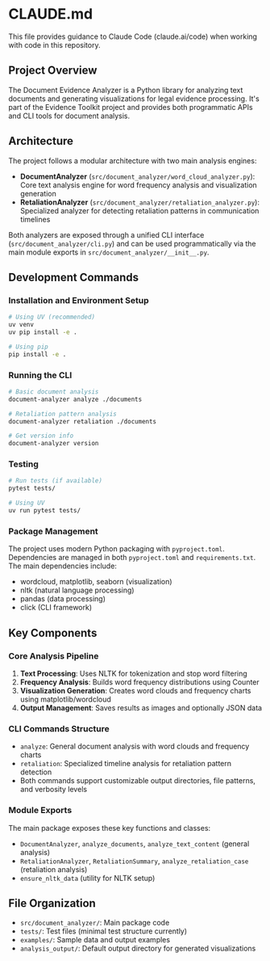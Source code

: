 # CLAUDE.md

This file provides guidance to Claude Code (claude.ai/code) when working with code in this repository.

## Project Overview

The Document Evidence Analyzer is a Python library for analyzing text documents and generating visualizations for legal evidence processing. It's part of the Evidence Toolkit project and provides both programmatic APIs and CLI tools for document analysis.

## Architecture

The project follows a modular architecture with two main analysis engines:

- **DocumentAnalyzer** (`src/document_analyzer/word_cloud_analyzer.py`): Core text analysis engine for word frequency analysis and visualization generation
- **RetaliationAnalyzer** (`src/document_analyzer/retaliation_analyzer.py`): Specialized analyzer for detecting retaliation patterns in communication timelines

Both analyzers are exposed through a unified CLI interface (`src/document_analyzer/cli.py`) and can be used programmatically via the main module exports in `src/document_analyzer/__init__.py`.

## Development Commands

### Installation and Environment Setup
```bash
# Using UV (recommended)
uv venv
uv pip install -e .

# Using pip
pip install -e .
```

### Running the CLI
```bash
# Basic document analysis
document-analyzer analyze ./documents

# Retaliation pattern analysis
document-analyzer retaliation ./documents

# Get version info
document-analyzer version
```

### Testing
```bash
# Run tests (if available)
pytest tests/

# Using UV
uv run pytest tests/
```

### Package Management
The project uses modern Python packaging with `pyproject.toml`. Dependencies are managed in both `pyproject.toml` and `requirements.txt`. The main dependencies include:
- wordcloud, matplotlib, seaborn (visualization)
- nltk (natural language processing)
- pandas (data processing)
- click (CLI framework)

## Key Components

### Core Analysis Pipeline
1. **Text Processing**: Uses NLTK for tokenization and stop word filtering
2. **Frequency Analysis**: Builds word frequency distributions using Counter
3. **Visualization Generation**: Creates word clouds and frequency charts using matplotlib/wordcloud
4. **Output Management**: Saves results as images and optionally JSON data

### CLI Commands Structure
- `analyze`: General document analysis with word clouds and frequency charts
- `retaliation`: Specialized timeline analysis for retaliation pattern detection
- Both commands support customizable output directories, file patterns, and verbosity levels

### Module Exports
The main package exposes these key functions and classes:
- `DocumentAnalyzer`, `analyze_documents`, `analyze_text_content` (general analysis)
- `RetaliationAnalyzer`, `RetaliationSummary`, `analyze_retaliation_case` (retaliation analysis)
- `ensure_nltk_data` (utility for NLTK setup)

## File Organization
- `src/document_analyzer/`: Main package code
- `tests/`: Test files (minimal test structure currently)
- `examples/`: Sample data and output examples
- `analysis_output/`: Default output directory for generated visualizations